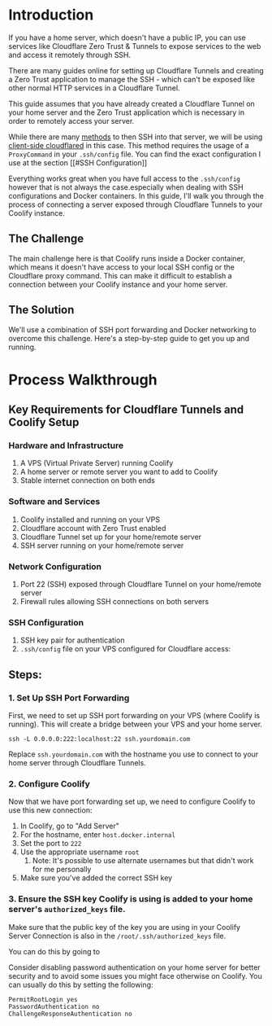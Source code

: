 # Introduction

If you have a home server, which doesn't have a public IP, you can use services like Cloudflare Zero Trust & Tunnels to expose services to the web and access it remotely through SSH.

There are many guides online for setting up Cloudflare Tunnels and creating a Zero Trust application to manage the SSH - which can't be exposed like other normal HTTP services in a Cloudflare Tunnel.

This guide assumes that you have already created a Cloudflare Tunnel on your home server and the Zero Trust application which is necessary in order to remotely access your server.

While there are many [methods](https://developers.cloudflare.com/cloudflare-one/connections/connect-networks/use-cases/ssh/) to then SSH into that server, we will be using [client-side cloudflared](https://developers.cloudflare.com/cloudflare-one/connections/connect-networks/use-cases/ssh/ssh-cloudflared-authentication/) in this case. This method requires the usage of a `ProxyCommand` in your `.ssh/config` file. You can find the exact configuration I use at the section [[#SSH Configuration]]

Everything works great when you have full access to the `.ssh/config` however that is not always the case.especially when dealing with SSH configurations and Docker containers. In this guide, I'll walk you through the process of connecting a server exposed through Cloudflare Tunnels to your Coolify instance.

## The Challenge

The main challenge here is that Coolify runs inside a Docker container, which means it doesn't have access to your local SSH config or the Cloudflare proxy command. This can make it difficult to establish a connection between your Coolify instance and your home server.

## The Solution

We'll use a combination of SSH port forwarding and Docker networking to overcome this challenge. Here's a step-by-step guide to get you up and running.


# Process Walkthrough

## Key Requirements for Cloudflare Tunnels and Coolify Setup

### Hardware and Infrastructure

1. A VPS (Virtual Private Server) running Coolify
2. A home server or remote server you want to add to Coolify
3. Stable internet connection on both ends

### Software and Services

1. Coolify installed and running on your VPS
2. Cloudflare account with Zero Trust enabled
3. Cloudflare Tunnel set up for your home/remote server
4. SSH server running on your home/remote server

### Network Configuration

1. Port 22 (SSH) exposed through Cloudflare Tunnel on your home/remote server
2. Firewall rules allowing SSH connections on both servers

### SSH Configuration

1. SSH key pair for authentication
2. `.ssh/config` file on your VPS configured for Cloudflare access:

## Steps:
### 1. Set Up SSH Port Forwarding

First, we need to set up SSH port forwarding on your VPS (where Coolify is running). This will create a bridge between your VPS and your home server.

```
ssh -L 0.0.0.0:222:localhost:22 ssh.yourdomain.com
```

Replace `ssh.yourdomain.com` with the hostname you use to connect to your home server through Cloudflare Tunnels.

### 2. Configure Coolify

Now that we have port forwarding set up, we need to configure Coolify to use this new connection:

1. In Coolify, go to "Add Server"
2. For the hostname, enter `host.docker.internal`
3. Set the port to `222`
4. Use the appropriate username  `root` 
	1. Note: It's possible to use alternate usernames but that didn't work for me personally
5. Make sure you've added the correct SSH key

### 3. Ensure the SSH key Coolify is using is added to your home server's `authorized_keys` file.

Make sure that the public key of the key you are using in your Coolify Server Connection is also in the `/root/.ssh/authorized_keys` file.

You can do this by going to 

Consider disabling password authentication on your home server for better security and to avoid some issues you might face otherwise on Coolify. You can usually do this by setting the following:

```
PermitRootLogin yes
PasswordAuthentication no
ChallengeResponseAuthentication no
```

